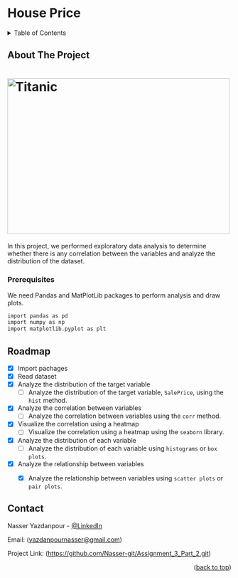 # House Price



<!-- TABLE OF CONTENTS -->
<details>
  <summary>Table of Contents</summary>
  <ol>
    <li>
      <a href="#about-the-project">About The Project</a>
    </li>
    <li><a href="#prerequisites">Prerequisites</a></li>
    <li><a href="#roadmap">Roadmap</a></li>
    <li><a href="#contact">Contact</a></li>
  </ol>
</details>


<!-- ABOUT THE PROJECT -->
## About The Project

# <img src="images/house.jpeg" alt="Titanic" width="500" height="350">


In this project, we performed exploratory data analysis to determine whether there is any correlation between the variables and analyze the distribution of the dataset.



### Prerequisites

We need Pandas and MatPlotLib packages to perform analysis and draw plots.

  ```sh
  import pandas as pd
  import numpy as np
  import matplotlib.pyplot as plt
  ```
  
<!-- ROADMAP -->
## Roadmap

- [x] Import pachages
- [x] Read dataset
- [x] Analyze the distribution of the target variable
  - [ ] Analyze the distribution of the target variable, `SalePrice`, using the `hist` method.
- [x] Analyze the correlation between variables
  - [ ] Analyze the correlation between variables using the `corr` method.
- [x] Visualize the correlation using a heatmap
  - [ ] Visualize the correlation using a heatmap using the `seaborn` library.
- [x] Analyze the distribution of each variable
  - [ ] Analyze the distribution of each variable using `histograms` or `box plots`.
- [x] Analyze the relationship between variables
  - [x] Analyze the relationship between variables using `scatter plots` or `pair plots`.


<!-- CONTACT -->
## Contact

Nasser Yazdanpour - [@LinkedIn](https://www.linkedin.com/in/nasser-yazdanpour/)

Email: (yazdanpournasser@gmail.com) 

Project Link: (https://github.com/Nasser-git/Assignment_3_Part_2.git)

<p align="right">(<a href="#top">back to top</a>)</p>
